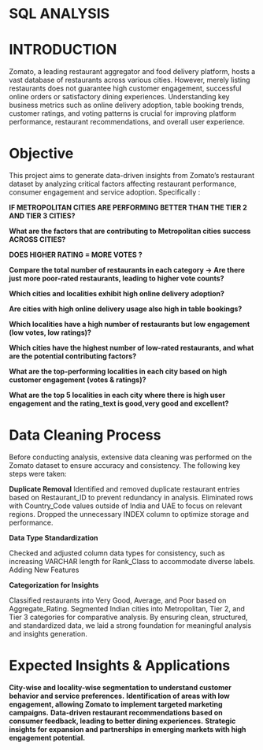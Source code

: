 # SQL ANALYSIS

# INTRODUCTION
Zomato, a leading restaurant aggregator and food delivery platform, hosts a vast database of restaurants across various cities. However, merely listing restaurants does not guarantee high customer engagement, successful online orders or satisfactory dining experiences. Understanding key business metrics such as online delivery adoption, table booking trends, customer ratings, and voting patterns is crucial for improving platform performance, restaurant recommendations, and overall user experience.

# Objective
This project aims to generate data-driven insights from Zomato’s restaurant dataset by analyzing critical factors affecting restaurant performance, consumer engagement and service adoption. Specifically :

**IF METROPOLITAN CITIES ARE PERFORMING BETTER THAN THE TIER 2 AND TIER 3 CITIES?**

**What are the factors that are contributing to Metropolitan cities success ACROSS CITIES?**

**DOES HIGHER RATING = MORE VOTES ?**

**Compare the total number of restaurants in each category → Are there just more poor-rated restaurants, leading to higher vote counts?**

**Which cities and localities exhibit high online delivery adoption?**

**Are cities with high online delivery usage also high in table bookings?**

**Which localities have a high number of restaurants but low engagement (low votes, low ratings)?**

**Which cities have the highest number of low-rated restaurants, and what are the potential contributing factors?**

**What are the top-performing localities in each city based on high customer engagement (votes & ratings)?**

**What are the top 5 localities in each city where there is high user engagement and the rating_text is good,very good and excellent?**


# Data Cleaning Process
Before conducting analysis, extensive data cleaning was performed on the Zomato dataset to ensure accuracy and consistency. The following key steps were taken:

**Duplicate Removal**
Identified and removed duplicate restaurant entries based on Restaurant_ID to prevent redundancy in analysis.
Eliminated rows with Country_Code values outside of India and UAE to focus on relevant regions.
Dropped the unnecessary INDEX column to optimize storage and performance.

**Data Type Standardization**

Checked and adjusted column data types for consistency, such as increasing VARCHAR length for Rank_Class to accommodate diverse labels.
Adding New Features

**Categorization for Insights**

Classified restaurants into Very Good, Average, and Poor based on Aggregate_Rating.
Segmented Indian cities into Metropolitan, Tier 2, and Tier 3 categories for comparative analysis.
By ensuring clean, structured, and standardized data, we laid a strong foundation for meaningful analysis and insights generation.

# Expected Insights & Applications
**City-wise and locality-wise segmentation to understand customer behavior and service preferences.**
**Identification of areas with low engagement, allowing Zomato to implement targeted marketing campaigns.**
**Data-driven restaurant recommendations based on consumer feedback, leading to better dining experiences.**
**Strategic insights for expansion and partnerships in emerging markets with high engagement potential.**

